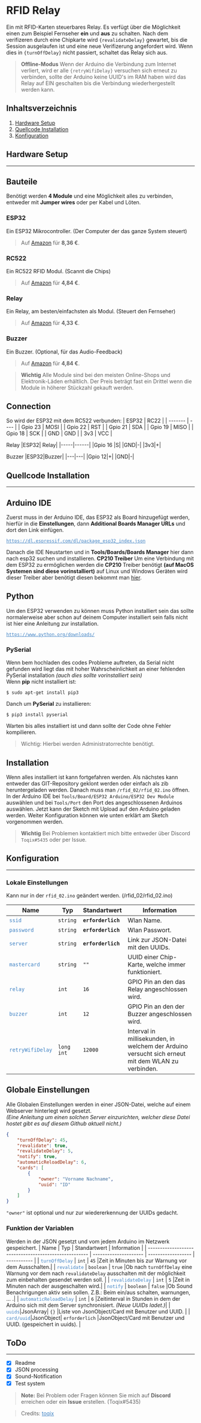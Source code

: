 # RFID Relay

Ein mit RFID-Karten steuerbares Relay. Es verfügt über die Möglichkeit einen zum Beispiel Fernseher **ein** und **aus** zu schalten. Nach dem verifizeren durch eine Chipkarte wird `{revalidateDelay}` gewartet, bis die Session ausgelaufen ist und eine neue Verifizerung angefordert wird. Wenn dies in `{turnOffDelay}` nicht passiert, schaltet das Relay sich aus.

> **Offline-Modus** Wenn der Arduino die Verbindung zum Internet verliert, wird er alle `{retryWifiDelay}` versuchen sich erneut zu verbinden, sollte der Arduino keine UUID's im RAM haben wird das Relay auf EIN geschalten bis die Verbindung wiederhergestellt werden kann.
>
## Inhaltsverzeichnis

1. [Hardware Setup](#hardware-setup)
2. [Quellcode Installation](#quellcode-installation)
3. [Konfiguration](#konfiguration)

## Hardware Setup

------

## Bauteile

Benötigt werden **4 Module** und eine Möglichkeit alles zu verbinden, entweder mit **Jumper wires** oder per Kabel und Löten.

### ESP32

Ein ESP32 Mikrocontroller. (Der Computer der das ganze System steuert)
> Auf [Amazon](https://www.amazon.de/dp/B071P98VTG/ref=twister_B07Z6CSD9K?_encoding=UTF8&psc=1) für **8,36 €**.

### RC522

Ein RC522 RFID Modul. (Scannt die Chips)
> Auf [Amazon](https://www.amazon.de/AZDelivery-Reader-Arduino-Raspberry-gratis/dp/B01M28JAAZ/ref=sr_1_1_sspa?dchild=1&keywords=rc522&qid=1618571460&sr=8-1-spons&psc=1&smid=A1X7QLRQH87QA3&spLa=ZW5jcnlwdGVkUXVhbGlmaWVyPUEyVjBRQkNQMUdFUlEyJmVuY3J5cHRlZElkPUEwMjQ0MjgyVElJOUxOOUVWWTZBJmVuY3J5cHRlZEFkSWQ9QTAzNjIyNzgxT0dMVTEzNDhGTE5WJndpZGdldE5hbWU9c3BfYXRmJmFjdGlvbj1jbGlja1JlZGlyZWN0JmRvTm90TG9nQ2xpY2s9dHJ1ZQ==) für **4,84 €**.

### Relay

Ein Relay, am besten/einfachsten als Modul. (Steuert den Fernseher)
> Auf [Amazon](https://www.amazon.de/AZDelivery-1-Relais-High-Level-Trigger-Arduino-inklusive/dp/B07TYG14N6/ref=sr_1_7_sspa?__mk_de_DE=ÅMÅŽÕÑ&dchild=1&keywords=Relay+Module&qid=1618571881&sr=8-7-spons&psc=1&smid=A1X7QLRQH87QA3&spLa=ZW5jcnlwdGVkUXVhbGlmaWVyPUEyMlY4QVgwS0pYT05VJmVuY3J5cHRlZElkPUEwNDU3MzgyM1RSQzNBV0daSTVYSSZlbmNyeXB0ZWRBZElkPUEwMzgzNDk0M0pXMThFVU5HUTRZViZ3aWRnZXROYW1lPXNwX210ZiZhY3Rpb249Y2xpY2tSZWRpcmVjdCZkb05vdExvZ0NsaWNrPXRydWU=) für **4,33 €**.

### Buzzer

Ein Buzzer. (Optional, für das Audio-Feedback)
> Auf [Amazon](https://www.amazon.de/AZDelivery-KY-006-Passives-Buzzer-Arduino/dp/B089QHLRSG/ref=sr_1_3_sspa?__mk_de_DE=ÅMÅŽÕÑ&dchild=1&keywords=Buzzer&qid=1618572043&sr=8-3-spons&smid=A1X7QLRQH87QA3&spLa=ZW5jcnlwdGVkUXVhbGlmaWVyPUEyT05TWExRTDZRVFBPJmVuY3J5cHRlZElkPUEwOTIyNzczMjVGODJLMVVURTQ5SiZlbmNyeXB0ZWRBZElkPUEwOTQ3NzMwMUdEUjBUSEdLSFNSWCZ3aWRnZXROYW1lPXNwX2F0ZiZhY3Rpb249Y2xpY2tSZWRpcmVjdCZkb05vdExvZ0NsaWNrPXRydWU&th=1) für **4,84 €**.

> **Wichtig** Alle Module sind bei den meisten Online-Shops und Elektronik-Läden erhältlich. Der Preis beträgt fast ein Drittel wenn die Module in höherer Stückzahl gekauft werden.

## Connection

So wird der ESP32 mit dem RC522 verbunden:
| ESP32   | RC22 |
| ------- | ---- |
| Gpio 23 | MOSI |
| Gpio 22 | RST  |
| Gpio 21 | SDA  |
| Gpio 19 | MISO |
| Gpio 18 | SCK  |
| GND     | GND  |
| 3v3     | VCC  |

Relay
|ESP32| Relay|
|-----|------|
|Gpio 16 |S|
|GND|-|
|3v3|+|

Buzzer
|ESP32|Buzzer|
|---|---|
|Gpio 12|+|
|GND|-|

## Quellcode Installation

------

## Arduino IDE

Zuerst muss in der Arduino IDE, das ESP32 als Board hinzugefügt werden, hierfür in die **Einstellungen**, dann **Additional Boards Manager URLs** und dort den Link einfügen.

<pre>
<code><a href="https://dl.espressif.com/dl/package_esp32_index.json" style="color: #4183c4">https://dl.espressif.com/dl/package_esp32_index.json</a></code>
</pre>

Danach die IDE Neustarten und in **Tools/Boards/Boards Manager** hier dann nach esp32 suchen und installieren.
**CP210 Treiber**
Um eine Verbindung mit dem ESP32 zu ermöglichen werden die **CP210** Treiber benötigt **(auf MacOS Systemen sind diese vorinstalliert)** auf Linux und Windows Geräten wird dieser Treiber aber benötigt diesen bekommt man <a href="https://www.silabs.com/products/development-tools/software/usb-to-uart-bridge-vcp-drivers">hier</a>.

## Python

Um den ESP32 verwenden zu können muss Python installiert sein das sollte normalerweise aber schon auf deinem Computer installiert sein falls nicht ist hier eine Anleitung zur installation.

<pre>
<code><a href="https://www.python.org/downloads/" style="color: #4183c4">https://www.python.org/downloads/</a></code>
</pre>

### PySerial

Wenn bem hochladen des codes Probleme auftreten, da Serial nicht gefunden wird liegt das mit hoher Wahrscheinlichkeit an einer fehlenden PySerial installation <em>(auch dies sollte vorinstalliert sein)</em><br>
Wenn **pip** nicht installiert ist:

```console
$ sudo apt-get install pip3
```

Danch um **PySerial** zu installieren:

```console
$ pip3 install pyserial
```

Warten bis alles installiert ist und dann sollte der Code ohne Fehler kompilieren.

> Wichtig: Hierbei werden Administratorrechte benötigt.

## Installation
Wenn alles installiert ist kann fortgefahren werden. Als nächstes kann entweder das GIT-Repository geklont werden oder einfach als zib heruntergeladen werden. Danach muss man `/rfid_02/rfid_02.ino` öffnen. In der Arduino IDE bei `Tools/Board/ESP32 Arduino/ESP32 Dev Module` auswählen und bei `Tools/Port` den Port des angeschlossenen Arduinos auswählen. Jetzt kann der Sketch mit Upload auf den Arduino geladen werden. Weiter Konfiguration können wie unten erklärt am Sketch vorgenommen werden.

> **Wichtig** Bei Problemen kontaktiert mich bitte entweder über Discord `Toqix#5435` oder per Issue.

## Konfiguration

------

### Lokale Einstellungen

Kann nur in der `rfid_02.ino` geändert werden. (/rfid_02/rfid_02.ino)

| Name                                             | Typ                    | Standartwert                                | Information |
| ------------------------------------------------ | ---------------------- | ------------------------------------------- | ----------- |
| <code style=" color: #4183c4;">ssid</code>       | <code >string</code>   | <code ><strong>erforderlich</strong></code> |Wlan Name.|
| <code style=" color: #4183c4;">password</code>   | <code >string</code>   | <code ><strong>erforderlich</strong></code> |Wlan Passwort.|
| <code style=" color: #4183c4;">server</code>     | <code >string</code>   | <code ><strong>erforderlich</strong></code> | Link zur JSON-Datei mit den UUIDs.|
| <code style=" color: #4183c4;">mastercard</code> | <code >string</code> | <code >""</code>                          |UUID einer Chip-Karte, welche immer funktioniert.|
| <code style=" color: #4183c4;">relay</code>   | <code >int</code> | <code >16</code> |GPIO Pin an den das Relay angeschlossen wird.|
| <code style=" color: #4183c4;">buzzer</code>   | <code >int</code> | <code >12</code> |GPIO Pin an den der Buzzer angeschlossen wird.|
| <code style=" color: #4183c4;">retryWifiDelay</code>   | <code >long int</code> | <code >12000</code> |Interval in millisekunden, in welchem der Arduino versucht sich erneut mit dem WLAN zu verbinden.|



## Globale Einstellungen

Alle Globalen Einstellungen werden in einer JSON-Datei, welche auf einem Webserver hinterlegt wird gesetzt. \
 *(Eine Anleitung um einen solchen Server einzurichten, welcher diese Datei hostet gibt es auf diesem Github aktuell nicht.)*

```json
{
    "turnOffDelay": 45,
    "revalidate": true,
    "revalidateDelay": 5,
    "notify": true,
    "automaticReloadDelay": 6,
    "cards": [
        {
            "owner": "Vorname Nachname",
            "uuid": "ID"
        }
    ]
}
```

`"owner"` ist optional und nur zur wiedererkennung der UUIDs gedacht.

### Funktion der Variablen

Werden in der JSON gesetzt und vom jedem Arduino im Netzwerk gespeichert.
| Name                                                  | Typ                   | Standartwert       | Information |
| ----------------------------------------------------- | --------------------- | ------------------ | ----------- |
| <code style=" color: #4183c4;">turnOffDelay</code>           | <code >int</code>     | <code >45</code>   |Zeit in Minuten bis zur Warnung vor dem Ausschalten.|
| <code style=" color: #4183c4;">revalidate</code>      | <code >boolean</code> | <code >true</code> |Ob nach `turnOffDelay` eine Warnung vor dem nach `revalidateDelay` ausschalten mit der möglichkeit zum einbehalten gesendet werden soll. |
| <code style=" color: #4183c4;">revalidateDelay</code> | <code >int</code>     | <code >5</code>   |Zeit in Minuten nach der ausgeschalten wird.|
| <code style=" color: #4183c4;">notify</code>      | <code >boolean</code>  | <code >false</code>                         |Ob Sound Benachrigungen aktiv sein sollen. Z.B.: Beim ein/aus schalten, warnungen, ... .|
| <code style=" color: #4183c4;">automaticReloadDelay</code>      | <code >int</code>  | <code >6</code>                         |Zeitinterval in Stunden in dem der Arduino sich mit dem Server synchronisiert. *(Neue UUIDs ladet.)*|
| <code style=" color: #4183c4;">uuids</code>|JsonArray| <code >{}</code> |Liste von JsonObject/Card mit Benutzer und UUID. |
| <code style=" color: #4183c4;">card/uuid</code>|JsonObject| <code >erforderlich</code> |JsonObject/Card mit Benutzer und UUID. (gespeichert in uuids). |

## ToDo

------

- [x] Readme
- [x] JSON processing
- [x] Sound-Notification
- [x] Test system

> **Note:** Bei Problem oder Fragen können Sie mich auf **Discord** erreichen oder ein **Issue** erstellen. (Toqix#5435)

> Credits: <a href="https://github.com/toqix" style="color: #4183c4;">toqix</a>